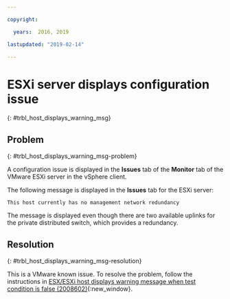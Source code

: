 ```yaml
---

copyright:

  years:  2016, 2019

lastupdated: "2019-02-14"

---
```


# ESXi server displays configuration issue
{: #trbl_host_displays_warning_msg}

## Problem
{: #trbl_host_displays_warning_msg-problem}

A configuration issue is displayed in the **Issues** tab of the **Monitor** tab of the VMware ESXi server in the vSphere client.

The following message is displayed in the **Issues** tab for the ESXi server:

`This host currently has no management network redundancy`

The message is displayed even though there are two available uplinks for the private distributed switch, which provides a redundancy.

## Resolution
{: #trbl_host_displays_warning_msg-resolution}

This is a VMware known issue. To resolve the problem, follow the instructions in [ESX/ESXi host displays warning message when test condition is false (2008602)](https://kb.vmware.com/selfservice/search.do?cmd=displayKC&docType=kc&docTypeID=DT_KB_1_1&externalId=2008602){:new_window}.
